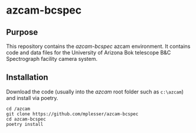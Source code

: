 # azcam-bcspec

## Purpose

This repository contains the *azcam-bcspec* azcam environment.  It contains code and data files for the University of Arizona Bok telescope B&C Spectrograph facility camera system.

## Installation

Download the code (usually into the *azcam* root folder such as `c:\azcam`) and install via  poetry.

```shell
cd /azcam
git clone https://github.com/mplesser/azcam-bcspec
cd azcam-bcspec
poetry install
```
